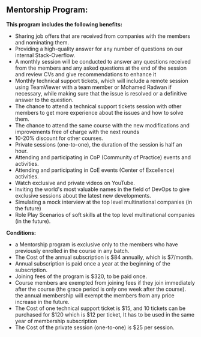 ## Mentorship Program:

**This program includes the following benefits:**

- Sharing job offers that are received from companies with the members and nominating them.
- Providing a high-quality answer for any number of questions on our internal Stack-Overflow.
- A monthly session will be conducted to answer any questions received from the members and any asked questions at the end of the session and review CVs and give recommendations to enhance it
- Monthly technical support tickets, which will include a remote session using TeamViewer with a team member or Mohamed Radwan if necessary, while making sure that the issue is resolved or a definitive answer to the question.
- The chance to attend a technical support tickets session with other members to get more experience about the issues and how to solve them.
- The chance to attend the same course with the new modifications and improvements free of charge with the next rounds
- 10-20% discount for other courses.
- Private sessions (one-to-one), the duration of the session is half an hour.
- Attending and participating in CoP (Community of Practice) events and activities.
- Attending and participating in CoE events (Center of Excellence) activities.
- Watch exclusive and private videos on YouTube.
- Inviting the world's most valuable names in the field of DevOps to give exclusive sessions about the latest new developments.
- Simulating a mock interview at the top level multinational companies (in the future)
- Role Play Scenarios of soft skills at the top level multinational companies (in the future).


**Conditions:**

- a Mentorship program is exclusive only to the members who have previously enrolled in the course in any batch.
- The Cost of the annual subscription is $84 annually, which is $7/month.
- Annual subscription is paid once a year at the beginning of the subscription.
- Joining fees of the program is $320, to be paid once.
- Course members are exempted from joining fees if they join immediately after the course (the grace period is only one week after the course).
the annual membership will exempt the members from any price increase in the future.
- The Cost of one technical support ticket is $15, and 10 tickets can be purchased for $120 which is $12 per ticket, It has to be used in the same year of membership subscription
- The Cost of the private session (one-to-one) is $25 per session.
